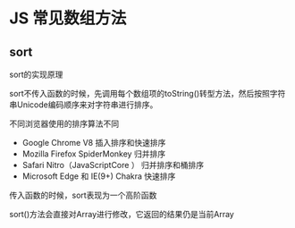 # JS 常见数组方法

## sort

sort的实现原理

sort不传入函数的时候，先调用每个数组项的toString()转型方法，然后按照字符串Unicode编码顺序来对字符串进行排序。

不同浏览器使用的排序算法不同

* Google Chrome V8  插入排序和快速排序
* Mozilla Firefox  SpiderMonkey 归并排序
* Safari  Nitro（JavaScriptCore ）  归并排序和桶排序
* Microsoft Edge 和 IE(9+)  Chakra  快速排序

传入函数的时候，sort表现为一个高阶函数

sort()方法会直接对Array进行修改，它返回的结果仍是当前Array
